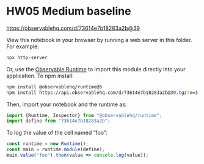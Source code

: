 # HW05 Medium baseline

https://observablehq.com/d/73614e7b18283a2b@39

View this notebook in your browser by running a web server in this folder. For
example:

~~~sh
npx http-server
~~~

Or, use the [Observable Runtime](https://github.com/observablehq/runtime) to
import this module directly into your application. To npm install:

~~~sh
npm install @observablehq/runtime@5
npm install https://api.observablehq.com/d/73614e7b18283a2b@39.tgz?v=3
~~~

Then, import your notebook and the runtime as:

~~~js
import {Runtime, Inspector} from "@observablehq/runtime";
import define from "73614e7b18283a2b";
~~~

To log the value of the cell named “foo”:

~~~js
const runtime = new Runtime();
const main = runtime.module(define);
main.value("foo").then(value => console.log(value));
~~~
